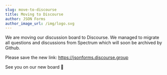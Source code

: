 ```yaml
---
slug: move-to-discourse
title: Moving to Discourse
author: JSON Forms
author_image_url: /img/logo.svg
---
```


We are moving our discussion board to Discourse. We managed to migrate all questions and discussions from Spectrum which will soon be archived by Github.

Please save the new link: https://jsonforms.discourse.group

See you on our new board 🎉
